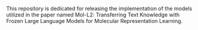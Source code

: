This repository is dedicated for releasing the implementation of the models utilized in the paper named Mol-L2: Transferring Text Knowledge with Frozen Large Language Models for Molecular Representation Learning.
